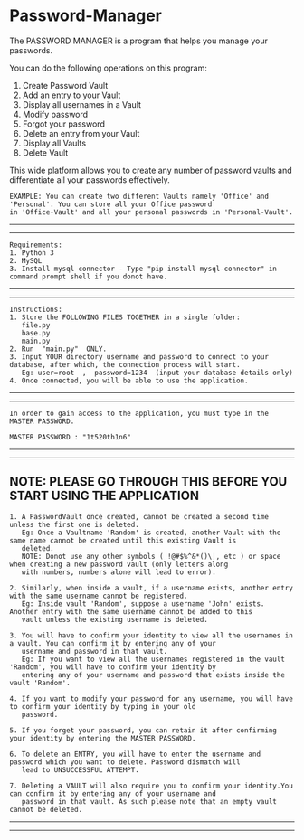 # Password-Manager

The PASSWORD MANAGER is a program that helps you manage your passwords.

You can do the following operations on this program:
1. Create Password Vault
2. Add an entry to your Vault
3. Display all usernames in a Vault
4. Modify password
5. Forgot your password
6. Delete an entry from your Vault
7. Display all Vaults
8. Delete Vault

This wide platform allows you to create any number of password vaults and differentiate all your passwords effectively.
```
EXAMPLE: You can create two different Vaults namely 'Office' and 'Personal'. You can store all your Office password 
in 'Office-Vault' and all your personal passwords in 'Personal-Vault'.
```
---------------------------------------------------------------------------------------------
---------------------------------------------------------------------------------------------
```
Requirements:
1. Python 3
2. MySQL
3. Install mysql connector - Type "pip install mysql-connector" in command prompt shell if you donot have.
```
---------------------------------------------------------------------------------------------
---------------------------------------------------------------------------------------------
```
Instructions:
1. Store the FOLLOWING FILES TOGETHER in a single folder:
   file.py
   base.py
   main.py
2. Run  "main.py"  ONLY.
3. Input YOUR directory username and password to connect to your database, after which, the connection process will start.
   Eg: user=root  ,  password=1234  (input your database details only)
4. Once connected, you will be able to use the application.
```
---------------------------------------------------------------------------------------------
---------------------------------------------------------------------------------------------
```
In order to gain access to the application, you must type in the MASTER PASSWORD.
‏
MASTER PASSWORD : "1t520th1n6"
```
---------------------------------------------------------------------------------------------
---------------------------------------------------------------------------------------------

## NOTE: PLEASE GO THROUGH THIS BEFORE YOU START USING THE APPLICATION
```
1. A PasswordVault once created, cannot be created a second time unless the first one is deleted.
   Eg: Once a Vaultname 'Random' is created, another Vault with the same name cannot be created until this existing Vault is 
   deleted.
   NOTE: Donot use any other symbols ( !@#$%^&*()\|, etc ) or space when creating a new password vault (only letters along 
   with numbers, numbers alone will lead to error).

2. Similarly, when inside a vault, if a username exists, another entry with the same username cannot be registered.
   Eg: Inside vault 'Random', suppose a username 'John' exists. Another entry with the same username cannot be added to this 
   vault unless the existing username is deleted.

3. You will have to confirm your identity to view all the usernames in a vault. You can confirm it by entering any of your 
   username and password in that vault.
   Eg: If you want to view all the usernames registered in the vault 'Random', you will have to confirm your identity by 
   entering any of your username and password that exists inside the vault 'Random'.

4. If you want to modify your password for any username, you will have to confirm your identity by typing in your old 
   password.

5. If you forget your password, you can retain it after confirming your identity by entering the MASTER PASSWORD.

6. To delete an ENTRY, you will have to enter the username and password which you want to delete. Password dismatch will 
   lead to UNSUCCESSFUL ATTEMPT.

7. Deleting a VAULT will also require you to confirm your identity.You can confirm it by entering any of your username and 
   password in that vault. As such please note that an empty vault cannot be deleted.
```
---------------------------------------------------------------------------------------------
---------------------------------------------------------------------------------------------
